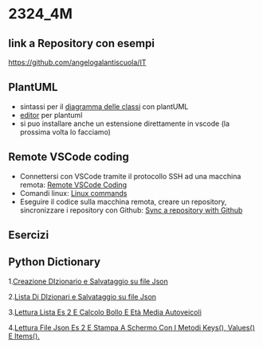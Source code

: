 # 2324_4M

## link a Repository con esempi
https://github.com/angelogalantiscuola/IT

## PlantUML
- sintassi per il [diagramma delle classi](https://plantuml.com/class-diagram) con plantUML
- [editor](http://www.plantuml.com/plantuml/uml/SyfFKj2rKt3CoKnELR1Io4ZDoSa70000) per plantuml
- si puo installare anche un estensione direttamente in vscode (la prossima volta lo facciamo)

## Remote VSCode coding
- Connettersi con VSCode tramite il protocollo SSH ad una macchina remota:
[Remote VSCode Coding](https://docs.google.com/document/d/1Hj421cgJWSpHDKt7EvSvzY98OCbt7lCXVqEd5uTHEic/edit?usp=sharing)
- Comandi linux:
[Linux commands](https://docs.google.com/document/d/1u4588J1EoBhTUW47ElZJBVZg-SvuUbf_xVKA3qQOmyI/edit?usp=sharing)
- Eseguire il codice sulla macchina remota, creare un repository, sincronizzare i repository con Github:
[Sync a repository with Github](https://docs.google.com/document/d/1VSPMp390ovSXxyrg4O-Z2Uw_wgZ9vl-5woab78Ub05A/edit?usp=sharing)
## Esercizi
## Python Dictionary 
1.[Creazione DIzionario e Salvataggio su file Json](https://github.com/angelogalantiscuola/2324_4M/blob/3b08396c771f7f3818d1fe725b64fc011049b71e/esercizio_001.py)

2.[Lista Di DIzionari e Salvataggio su file Json](https://github.com/angelogalantiscuola/2324_4M/blob/96fa2d7c9e11a45dfced0d46cabbe8716ef6a557/1_json_dizionari/esercizio_002.py)

3.[Lettura Lista Es 2 E Calcolo Bollo  E Età Media Autoveicoli](https://github.com/angelogalantiscuola/2324_4M/blob/a34f071156598069097056e10a463ab9f51a01ae/esercizio_003.py.py)

4.[Lettura File Json Es 2 E Stampa A Schermo Con I Metodi Keys(), Values() E Items().](https://github.com/angelogalantiscuola/2324_4M/blob/b3642133274d422ca4acbd838ac9dd2f155b60bb/2_json_dizionari/esecizio_004.py)

